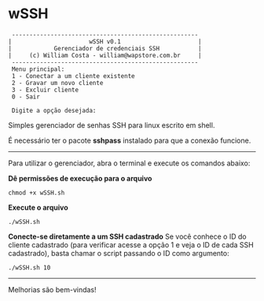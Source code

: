 # wSSH

```
 -----------------------------------------------------
|                      wSSH v0.1                      |
|            Gerenciador de credenciais SSH           |
|     (c) William Costa - william@wapstore.com.br     |
 -----------------------------------------------------
 Menu principal:
 1 - Conectar a um cliente existente
 2 - Gravar um novo cliente
 3 - Excluir cliente
 0 - Sair

 Digite a opção desejada:
```


Simples gerenciador de senhas SSH para linux escrito em shell.

É necessário ter o pacote **sshpass** instalado para que a conexão funcione.

____

Para utilizar o gerenciador, abra o terminal e execute os comandos abaixo:


**Dê permissões de execução para o arquivo** 
```
chmod +x wSSH.sh
```

**Execute o arquivo** 
```
./wSSH.sh
```

**Conecte-se diretamente a um SSH cadastrado**
Se você conhece o ID do cliente cadastrado (para verificar acesse a opção 1 e veja o ID de cada SSH cadastrado), basta chamar o script passando o ID como argumento:
```
./wSSH.sh 10
```
____

Melhorias são bem-vindas!
